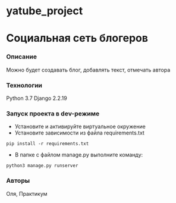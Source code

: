 # yatube_project

# Социальная сеть блогеров
### Описание
Можно будет создавать блог, добавлять текст, отмечать автора
### Технологии
Python 3.7
Django 2.2.19
### Запуск проекта в dev-режиме
- Установите и активируйте виртуальное окружение
- Установите зависимости из файла requirements.txt
```
pip install -r requirements.txt
``` 
- В папке с файлом manage.py выполните команду:
```
python3 manage.py runserver
```
### Авторы
Оля, Практикум 